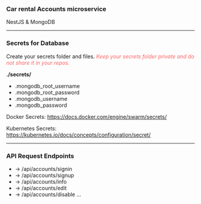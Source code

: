 ### Car rental Accounts microservice

NestJS & MongoDB

---

### Secrets for Database

Create your secrets folder and files. <i style="font-size:14px; color:red; opacity:0.6">Keep your secrets folder private and do not share it in your repos.</i>

<b>./secrets/</b>

- .mongodb_root_username
- .mongodb_root_password
- .mongodb_username
- .mongodb_password

Docker Secrets: https://docs.docker.com/engine/swarm/secrets/

Kubernetes Secrets: https://kubernetes.io/docs/concepts/configuration/secret/

---

### API Request Endpoints

- -> /api/accounts/signin
- -> /api/accounts/signup
- -> /api/accounts/info
- -> /api/accounts/edit
- -> /api/accounts/disable
  ...
